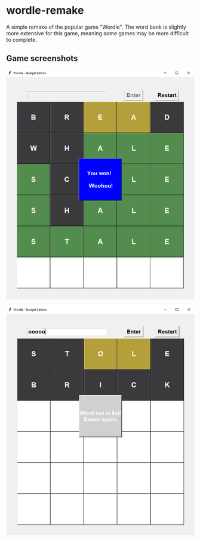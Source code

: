 # wordle-remake
A simple remake of the popular game "Wordle".
The word bank is slightly more extensive for this game, meaning some games may be more difficult to complete.

## Game screenshots

![](Images/example_game1.png)

![](Images/example_game2.png)

